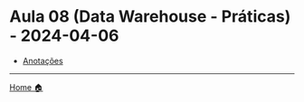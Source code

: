 # Aula 08 (Data Warehouse - Práticas) - 2024-04-06


- [Anotações](anotacoes.md)


---


[Home 🏠](../README.md) 